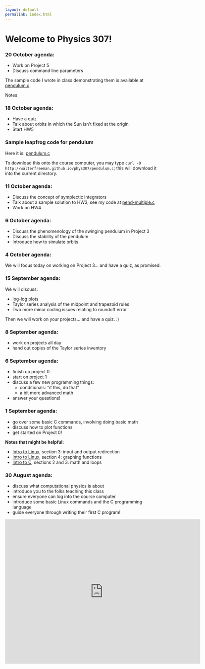 ```yaml
---
layout: default
permalink: index.html
---
```


<h1> Welcome to Physics 307!</h1>

### 20 October agenda:

* Work on Project 5
* Discuss command line parameters

The sample code I wrote in class demonstrating them is available at 
<a href="pendulum.c">pendulum.c</a>. 

Notes 

### 18 October agenda:

* Have a quiz
* Talk about orbits in which the Sun isn't fixed at the origin
* Start HW5

### Sample leapfrog code for pendulum

Here it is: <a href="pendulum.c">pendulum.c</a>

To download this onto the course computer, you may type `curl -O http://walterfreeman.github.io/phys307/pendulum.c`; this will download
it into the current directory.

### 11 October agenda:

* Discuss the concept of symplectic integrators
* Talk about a sample solution to HW3; see my code at <a href="pend-multiple.c">pend-multiple.c</a>
* Work on HW4

### 6 October agenda:

* Discuss the phenomenology of the swinging pendulum in Project 3
* Discuss the stability of the pendulum
* Introduce how to simulate orbits

### 4 October agenda:

We will focus today on working on Project 3... and have a quiz, as promised.

### 15 September agenda:

We will discuss:

* log-log plots
* Taylor series analysis of the midpoint and trapezoid rules
* Two more minor coding issues relating to roundoff error

Then we will work on your projects... and have a quiz. :)

### 8 September agenda:

* work on projects all day
* hand out copies of the Taylor series inventory

### 6 September agenda:

* finish up project 0
* start on project 1
* discuss a few new programming things:
   * conditionals: "if this, do that"
   * a bit more advanced math
* answer your questions!

### 1 September agenda:

* go over some basic C commands, involving doing basic math
* discuss how to plot functions
* get started on Project 0!

**Notes that might be helpful:**

* [Intro to Linux](notes/linux.html), section 3: input and output redirection
* [Intro to Linux](notes/linux.html), section 4: graphing functions
* [Intro to C](notes/c.html), sections 2 and 3: math and loops


### 30 August agenda:
* discuss what computational physics is about
* introduce you to the folks teaching this class
* ensure everyone can log into the course computer
* introduce some basic Linux commands and the C programming language
* guide everyone through writing their first C program!

<iframe width="630" height="465" src="https://www.youtube.com/embed/PrIk6dKcdoU" frameborder="0" allowfullscreen></iframe>

